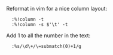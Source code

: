 Reformat in vim for a nice column layout:

      :%!column -t
      :%!column -s $'\t' -t

Add 1 to all the number in the text:

      :%s/\d\+/\=submatch(0)+1/g
